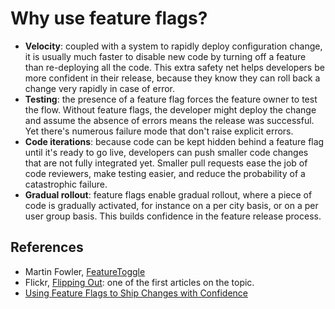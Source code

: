 Why use feature flags?
======================

* **Velocity**: coupled with a system to rapidly deploy configuration change,
  it is usually much faster to disable new code by turning off a feature than
  re-deploying all the code. This extra safety net helps developers be more
  confident in their release, because they know they can roll back a change
  very rapidly in case of error.
* **Testing**: the presence of a feature flag forces the feature owner to test
  the flow. Without feature flags, the developer might deploy the change and
  assume the absence of errors means the release was successful. Yet there's
  numerous failure mode that don't raise explicit errors.
* **Code iterations**: because code can be kept hidden behind a feature flag
  until it's ready to go live, developers can push smaller code changes that
  are not fully integrated yet. Smaller pull requests ease the job of code
  reviewers, make testing easier, and reduce the probability of a catastrophic
  failure.
* **Gradual rollout**: feature flags enable gradual rollout, where a piece of
  code is gradually activated, for instance on a per city basis, or on a per
  user group basis. This builds confidence in the feature release process.

References
----------

* Martin Fowler,
  [FeatureToggle](http://martinfowler.com/bliki/FeatureToggle.html)
* Flickr, [Flipping Out](http://code.flickr.net/2009/12/02/flipping-out/): one
  of the first articles on the topic.
* [Using Feature Flags to Ship Changes with
  Confidence](http://blog.travis-ci.com/2014-03-04-use-feature-flags-to-ship-changes-with-confidence/)
